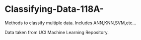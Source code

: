 # Classifying-Data-118A-
Methods to classify multiple data. Includes ANN,KNN,SVM,etc...

Data taken from UCI Machine Learning Repository.
